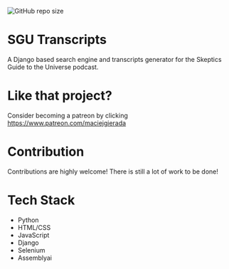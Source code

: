 ![GitHub repo size](https://img.shields.io/github/repo-size/mgierada/sgu_transcipt_generator)

# SGU Transcripts

A Django based search engine and transcripts generator for the Skeptics Guide to the Universe podcast.

# Like that project?

Consider becoming a patreon by clicking https://www.patreon.com/maciejgierada

# Contribution

Contributions are highly welcome! There is still a lot of work to be done!

# Tech Stack

- Python
- HTML/CSS
- JavaScript
- Django
- Selenium
- Assemblyai
